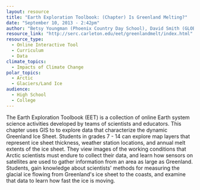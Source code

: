 ```yaml
---
layout: resource
title: "Earth Exploration Toolbook: (Chapter) Is Greenland Melting?"
date: "September 10, 2013 - 2:42pm"
author: "Betsy Youngman (Phoenix Country Day School), David Smith (GLOBE), & Russell Huff (CIRES)"
resource_link: "http://serc.carleton.edu/eet/greenlandmelt/index.html"
resource_type:
  - Online Interactive Tool
  - Curriculum
  - Data
climate_topics:
  - Impacts of Climate Change
polar_topics:
  - Arctic
  - Glaciers/Land Ice
audience:
  - High School
  - College
---
```


The Earth Exploration Toolbook (EET) is a collection of online Earth system science activities developed by teams of scientists and educators. This chapter uses GIS to to explore data that characterize the dynamic Greenland Ice Sheet.  Students in grades 7 - 14 can explore map layers that represent ice sheet thickness, weather station locations, and annual melt extents of the ice sheet. They view images of the working conditions that Arctic scientists must endure to collect their data, and learn how sensors on satellites are used to gather information from an area as large as Greenland. Students, gain knowledge about scientists' methods for measuring the glacial ice flowing from Greenland's ice sheet to the coasts, and examine that data to learn how fast the ice is moving.